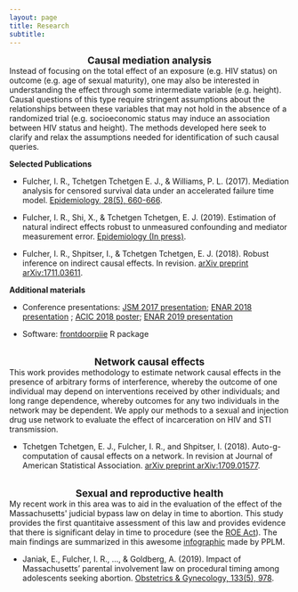 ```yaml
---
layout: page
title: Research
subtitle: 
---
```



<center> <strong style="font-size: 125%;"> Causal mediation analysis </strong> </center>
Instead of focusing on the total effect of an exposure (e.g. HIV status) on outcome (e.g. age of sexual maturity), one may also be interested in understanding the effect through some intermediate variable (e.g. height). Causal questions of this type require stringent assumptions about the relationships between these variables that may not hold in the absence of a randomized trial (e.g. socioeconomic status may induce an association between HIV status and height). The methods developed here seek to clarify and relax the assumptions needed for identification of such causal queries.

**Selected Publications**

+ Fulcher, I. R., Tchetgen Tchetgen E. J., & Williams, P. L. (2017). Mediation analysis for censored survival
data under an accelerated failure time model. <a href="http://journals.lww.com/epidem/Citation/2017/09000/Mediation_Analysis_for_Censored_Survival_Data.5.aspx">Epidemiology, 28(5), 660-666</a>. 

+ Fulcher, I. R., Shi, X., & Tchetgen Tchetgen, E. J. (2019). Estimation of natural indirect effects robust
to unmeasured confounding and mediator measurement error. <a href="https://arxiv.org/abs/1808.03692">Epidemiology (In press)</a>.

+ Fulcher, I. R., Shpitser, I., & Tchetgen Tchetgen, E. J. (2018). Robust inference on indirect causal effects.
In revision. <a href="https://arxiv.org/abs/1711.03611">arXiv preprint arXiv:1711.03611</a>.

**Additional materials**

+ Conference presentations: <a href="https://isabelfulcher.github.io/img/jsm2017.pdf">JSM 2017 presentation</a>; <a href="https://isabelfulcher.github.io/img/enar2018.pdf">ENAR 2018 presentation</a> ; <a href="https://isabelfulcher.github.io/img/acic2018.pdf">ACIC 2018 poster</a>; <a href="https://isabelfulcher.github.io/img/enar2019.pdf">ENAR 2019 presentation</a>

+ Software: <a href="https://isabelfulcher.github.io/frontdoorpiie/">frontdoorpiie</a> R package  <br /> <br />

<center> <strong style="font-size: 125%;"> Network causal effects </strong>  </center>
This work provides methodology to estimate network causal effects in the presence of arbitrary forms of interference, whereby the outcome of one individual may depend on interventions received by other individuals; and long range dependence, whereby outcomes for any two individuals in the network may be dependent. We apply our methods to a sexual and injection drug use network to evaluate the effect of incarceration on HIV and STI transmission.

+ Tchetgen Tchetgen, E. J., Fulcher, I. R., and Shpitser, I. (2018). Auto-g-computation of causal effects on a
network. In revision at Journal of American Statistical Association. <a href="https://arxiv.org/abs/1709.01577">arXiv preprint arXiv:1709.01577</a>. <br /> <br />

<center> <strong style="font-size: 125%;"> Sexual and reproductive health </strong> </center> 
My recent work in this area was to aid in the evaluation of the effect of the Massachusetts' judicial bypass law on delay in time to abortion. This study provides the first quantitaive assessment of this law and provides evidence that there is significant delay in time to procedure (see the <a href="https://www.plannedparenthoodaction.org/planned-parenthood-advocacy-fund-massachusetts-inc/issues/roe-act">ROE Act</a>). The main findings are summarized in this awesome <a href="https://www.plannedparenthoodaction.org/uploads/filer_public/80/d6/80d62544-5038-4e81-a6de-de013f3abb78/minors_infographic_v9.pdf">infographic</a> made by PPLM.

+ Janiak, E., Fulcher, I. R., ..., & Goldberg, A. (2019). Impact of Massachusetts’ parental involvement law
on procedural timing among adolescents seeking abortion. <a href="https://journals.lww.com/greenjournal/Fulltext/2019/05000/Massachusetts__Parental_Consent_Law_and_Procedural.19.aspx">Obstetrics & Gynecology, 133(5), 978</a>.

